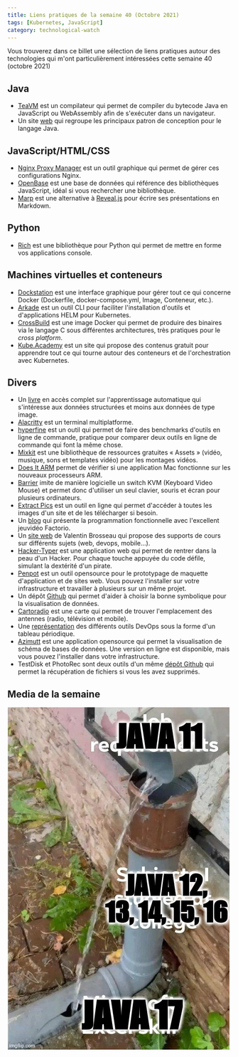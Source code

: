 ```yaml
---
title: Liens pratiques de la semaine 40 (Octobre 2021)
tags: [Kubernetes, JavaScript]
category: technological-watch
---
```


Vous trouverez dans ce billet une sélection de liens pratiques autour des technologies qui m'ont particulièrement intéressées cette semaine 40 (octobre 2021)

## Java

* [TeaVM](http://teavm.org/) est un compilateur qui permet de compiler du bytecode Java en JavaScript ou WebAssembly afin de s'exécuter dans un navigateur.
* Un site [web](https://java-design-patterns.com/) qui regroupe les principaux patron de conception pour le langage Java.

## JavaScript/HTML/CSS

* [Nginx Proxy Manager](https://github.com/jc21/nginx-proxy-manager) est un outil graphique qui permet de gérer ces configurations Nginx.
* [OpenBase](https://openbase.com/) est une base de données qui référence des bibliothèques JavaScript, idéal si vous rechercher une bibliothèque.
* [Marp](https://marp.app/) est une alternative à [Reveal.js](https://revealjs.com/) pour écrire ses présentations en Markdown.

## Python

* [Rich]( https://github.com/willmcgugan/rich) est une bibliothèque pour Python qui permet de mettre en forme vos applications console.

## Machines virtuelles et conteneurs

* [Dockstation](https://dockstation.io/) est une interface graphique pour gérer tout ce qui concerne Docker (Dockerfile, docker-compose.yml, Image, Conteneur, etc.).
* [Arkade](https://github.com/alexellis/arkade) est un outil CLI pour faciliter l'installation d'outils et d'applications HELM pour Kubernetes.
* [CrossBuild](https://github.com/multiarch/crossbuild) est une image Docker qui permet de produire des binaires via le langage C sous différentes architectures, très pratiques pour le _cross platform_.
* [Kube.Academy](https://kube.academy/) est un site qui propose des contenus gratuit pour apprendre tout ce qui tourne autour des conteneurs et de l'orchestration avec Kubernetes.

## Divers

* Un [livre](https://christophm.github.io/interpretable-ml-book/) en accès complet sur l'apprentissage automatique qui s'intéresse aux données structurées et moins aux données de type image.
* [Alacritty](https://github.com/alacritty/alacritty) est un terminal multiplatforme.
* [hyperfine](https://github.com/sharkdp/hyperfine) est un outil qui permet de faire des benchmarks d'outils en ligne de commande, pratique pour comparer deux outils en ligne de commande qui font la même chose.
* [Mixkit](https://mixkit.co/) est une bibliothèque de ressources gratuites « Assets » (vidéo, musique, sons et templates vidéo) pour les montages vidéos.
* [Does It ARM](https://doesitarm.com/) permet de vérifier si une application Mac fonctionne sur les nouveaux processeurs ARM.
* [Barrier](https://github.com/debauchee/barrier) imite de manière logicielle un switch KVM (Keyboard Video Mouse) et permet donc d'utiliser un seul clavier, souris et écran pour plusieurs ordinateurs.
* [Extract Pics](https://extract.pics/) est un outil en ligne qui permet d'accéder à toutes les images d'un site et de les télécharger si besoin.
* Un [blog](https://bartoszmilewski.com/2021/02/16/functorio/) qui présente la programmation fonctionnelle avec l'excellent jeuvidéo Factorio.
* Un [site web](https://cours.brosseau.ovh/) de Valentin Brosseau qui propose des supports de cours sur différents sujets (web, devops, mobile...).
* [Hacker-Typer](https://github.com/duiker101/Hacker-Typer) est une application web qui permet de rentrer dans la peau d'un Hacker. Pour chaque touche appuyée du code défile, simulant la dextérité d'un pirate.
* [Penpot](https://github.com/penpot/penpot) est un outil opensource pour le prototypage de maquette d'application et de sites web. Vous pouvez l'installer sur votre infrastructure et travailler à plusieurs sur un même projet.
* Un dépôt [Github](https://github.com/ft-interactive/chart-doctor/tree/master/visual-vocabulary) qui permet d'aider à choisir la bonne symbolique pour la visualisation de données.
* [Cartoradio](https://www.cartoradio.fr/) est une carte qui permet de trouver l'emplacement des antennes (radio, télévision et mobile).
* Une [représentation](https://digital.ai/periodic-table-of-devops-tools) des différents outils DevOps sous la forme d'un tableau périodique.
* [Azimutt](https://azimutt.app/) est une application opensource qui permet la visualisation de schéma de bases de données. Une version en ligne est disponible, mais vous pouvez l'installer dans votre infrastructure.
* TestDisk et PhotoRec sont deux outils d'un même [dépôt Github](https://github.com/cgsecurity/testdisk) qui permet la récupération de fichiers si vous les avez supprimés.

## Media de la semaine

![LinuxTools](/images/gifofzweek/workaround.jpg)

